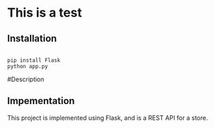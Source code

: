 # This is a test 

## Installation

```

pip install Flask
python app.py

```


#Description


## Impementation

This project is implemented using Flask, and is a REST API for a store.
